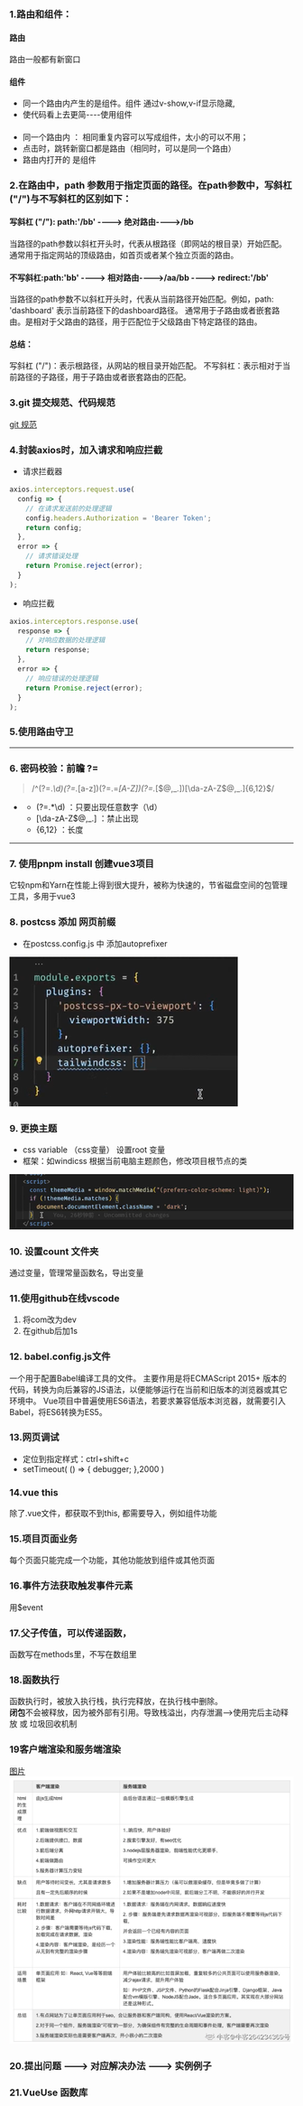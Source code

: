 ### 1.路由和组件：
#### 路由
路由一般都有新窗口
#### 组件
- 同一个路由内产生的是组件。组件 通过v-show,v-if显示隐藏,
- 使代码看上去更简----使用组件
#### 
* 同一个路由内  ： 相同重复内容可以写成组件，太小的可以不用；
* 点击时，跳转新窗口都是路由（相同时，可以是同一个路由）
* 路由内打开的 是组件

### 2.在路由中，path 参数用于指定页面的路径。在path参数中，写斜杠("/")与不写斜杠的区别如下：

#### 写斜杠 ("/"): path:'/bb' ----> 绝对路由---->/bb

当路径的path参数以斜杠开头时，代表从根路径（即网站的根目录）开始匹配。
通常用于指定网站的顶级路由，如首页或者某个独立页面的路由。

#### 不写斜杠:path:'bb' ----> 相对路由---->/aa/bb ----> redirect:'/bb'

当路径的path参数不以斜杠开头时，代表从当前路径开始匹配。例如，path: 'dashboard' 表示当前路径下的dashboard路径。
通常用于子路由或者嵌套路由。是相对于父路由的路径，用于匹配位于父级路由下特定路径的路由。

#### 总结：

写斜杠 ("/")：表示根路径，从网站的根目录开始匹配。
不写斜杠：表示相对于当前路径的子路径，用于子路由或者嵌套路由的匹配。


### 3.git 提交规范、代码规范
 [git 规范](https://juejin.cn/post/6979515308143263751)


### 4.封装axios时，加入请求和响应拦截
- 请求拦截器
```js
axios.interceptors.request.use(
  config => {
    // 在请求发送前的处理逻辑
    config.headers.Authorization = 'Bearer Token';
    return config;
  },
  error => {
    // 请求错误处理
    return Promise.reject(error);
  }
);
```
-  响应拦截
```js
axios.interceptors.response.use(
  response => {
    // 对响应数据的处理逻辑
    return response;
  },
  error => {
    // 响应错误的处理逻辑
    return Promise.reject(error);
  }
);
```
### 5.使用路由守卫
---
### 6. 密码校验：前瞻 ?=
> /^(?=.*\d)(?=.*[a-z])(?=.=*[A-Z])(?=.*[$@,_.])[\da-zA-Z$@,_.]{6,12}$/
-
  - (?=.*\d) ：只要出现任意数字（\d）
  - [\da-zA-Z$@,_.] ：禁止出现
  - {6,12} ：长度

---
### 7. 使用pnpm install 创建vue3项目

它较npm和Yarn在性能上得到很大提升，被称为快速的，节省磁盘空间的包管理工具，多用于vue3

### 8. postcss 添加 网页前缀
- 在postcss.config.js 中 添加autoprefixer
<img src='./img/aaa.png'/>

### 9. 更换主题
- css variable （css变量）
设置root 变量
- 框架：如windicss
根据当前电脑主题颜色，修改项目根节点的类
<img src="./img/bbb.png"/>

### 10. 设置count 文件夹
通过变量，管理常量函数名，导出变量

### 11.使用github在线vscode
1. 将com改为dev
2. 在github后加1s

### 12. babel.config.js文件
一个用于配置Babel编译工具的文件。
主要作用是将ECMAScript 2015+ 版本的代码，转换为向后兼容的JS语法，以便能够运行在当前和旧版本的浏览器或其它环境中。
Vue项目中普遍使用ES6语法，若要求兼容低版本浏览器，就需要引入Babel，将ES6转换为ES5。

### 13.网页调试
- 定位到指定样式：ctrl+shift+c
- setTimeout( () => { debugger; },2000 )

### 14.vue this
除了.vue文件，都获取不到this,
都需要导入，例如组件功能

### 15.项目页面业务
每个页面只能完成一个功能，其他功能放到组件或其他页面

### 16.事件方法获取触发事件元素
用$event

### 17.父子传值，可以传递函数，
函数写在methods里，不写在数组里

### 18.函数执行
函数执行时，被放入执行栈，执行完释放，在执行栈中删除。  
**闭包**不会被释放，因为被外部有引用。导致栈溢出，内存泄漏-->使用完后主动释放 或 垃圾回收机制

### 19客户端渲染和服务端渲染
[图片](./img/ccc.png)
<img src="./img/ccc.png"/>

### 20.提出问题 ---> 对应解决办法 ---> 实例例子

### 21.VueUse  函数库 
